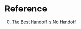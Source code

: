 # Reference

0. [The Best Handoff Is No Handoff](https://www.smashingmagazine.com/2023/03/best-handoff-is-no-handoff/)

